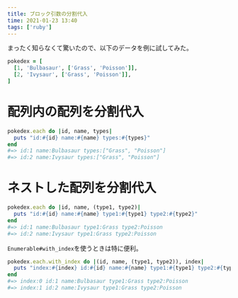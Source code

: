 ```yaml
---
title: ブロック引数の分割代入
time: 2021-01-23 13:40
tags: ['ruby']
---
```


まったく知らなくて驚いたので、以下のデータを例に試してみた。

```ruby
pokedex = [
  [1, 'Bulbasaur', ['Grass', 'Poisson']],
  [2, 'Ivysaur', ['Grass', 'Poisson']],
]
```

# 配列内の配列を分割代入

```ruby
pokedex.each do |id, name, types|
  puts "id:#{id} name:#{name} types:#{types}"
end
#=> id:1 name:Bulbasaur types:["Grass", "Poisson"]
#=> id:2 name:Ivysaur types:["Grass", "Poisson"]
```

# ネストした配列を分割代入

```ruby
pokedex.each do |id, name, (type1, type2)|
  puts "id:#{id} name:#{name} type1:#{type1} type2:#{type2}"
end
#=> id:1 name:Bulbasaur type1:Grass type2:Poisson
#=> id:2 name:Ivysaur type1:Grass type2:Poisson
```

`Enumerable#with_index`を使うときは特に便利。

```ruby
pokedex.each.with_index do |(id, name, (type1, type2)), index|
  puts "index:#{index} id:#{id} name:#{name} type1:#{type1} type2:#{type2}"
end
#=> index:0 id:1 name:Bulbasaur type1:Grass type2:Poisson
#=> index:1 id:2 name:Ivysaur type1:Grass type2:Poisson
```
